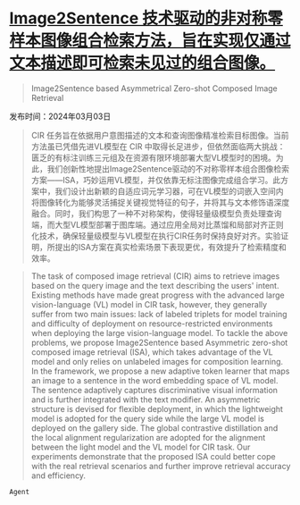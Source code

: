 # [Image2Sentence 技术驱动的非对称零样本图像组合检索方法，旨在实现仅通过文本描述即可检索未见过的组合图像。](https://arxiv.org/abs/2403.01431)

> Image2Sentence based Asymmetrical Zero-shot Composed Image Retrieval

发布时间：2024年03月03日

> CIR 任务旨在依据用户意图描述的文本和查询图像精准检索目标图像。当前方法虽已凭借先进VL模型在 CIR 中取得长足进步，但依然面临两大挑战：匮乏的有标注训练三元组及在资源有限环境部署大型VL模型时的困境。为此，我们创新性地提出Image2Sentence驱动的不对称零样本组合图像检索方案——ISA，巧妙运用VL模型，并仅依靠无标注图像完成组合学习。此方案中，我们设计出新颖的自适应词元学习器，可在VL模型的词嵌入空间内将图像转化为能够灵活捕捉关键视觉特征的句子，并将其与文本修饰语深度融合。同时，我们构思了一种不对称架构，使得轻量级模型负责处理查询端，而大型VL模型部署于图库端。通过应用全局对比蒸馏和局部对齐正则化技术，确保轻量级模型与VL模型在执行CIR任务时保持良好对齐。实验证明，所提出的ISA方案在真实检索场景下表现更优，有效提升了检索精度和效率。

> The task of composed image retrieval (CIR) aims to retrieve images based on the query image and the text describing the users' intent. Existing methods have made great progress with the advanced large vision-language (VL) model in CIR task, however, they generally suffer from two main issues: lack of labeled triplets for model training and difficulty of deployment on resource-restricted environments when deploying the large vision-language model. To tackle the above problems, we propose Image2Sentence based Asymmetric zero-shot composed image retrieval (ISA), which takes advantage of the VL model and only relies on unlabeled images for composition learning. In the framework, we propose a new adaptive token learner that maps an image to a sentence in the word embedding space of VL model. The sentence adaptively captures discriminative visual information and is further integrated with the text modifier. An asymmetric structure is devised for flexible deployment, in which the lightweight model is adopted for the query side while the large VL model is deployed on the gallery side. The global contrastive distillation and the local alignment regularization are adopted for the alignment between the light model and the VL model for CIR task. Our experiments demonstrate that the proposed ISA could better cope with the real retrieval scenarios and further improve retrieval accuracy and efficiency.

`Agent`